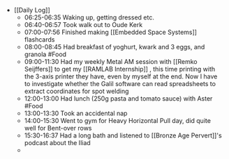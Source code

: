 - [[Daily Log]]
	- 06:25-06:35 Waking up, getting dressed etc.
	- 06:40-06:57 Took walk out to Oude Kerk
	- 07:00-07:56 Finished making [[Embedded Space Systems]] flashcards
	- 08:00-08:45 Had breakfast of yoghurt, kwark and 3 eggs, and granola #Food
	- 09:00-11:30 Had my weekly Metal AM session with [[Remko Seijffers]] to get my [[RAMLAB Internship]] , this time printing with the 3-axis printer they have, even by myself at the end. Now I have to investigate whether the Galil software can read spreadsheets to extract coordinates for spot welding
	- 12:00-13:00 Had lunch (250g pasta and tomato sauce) with Aster #Food
	- 13:00-13:30 Took an accidental nap
	- 14:00-15:30 Went to gym for Heavy Horizontal Pull day, did quite well for Bent-over rows
	- 15:30-16:37 Had a long bath and listened to [[Bronze Age Pervert]]'s podcast about the Iliad
	-